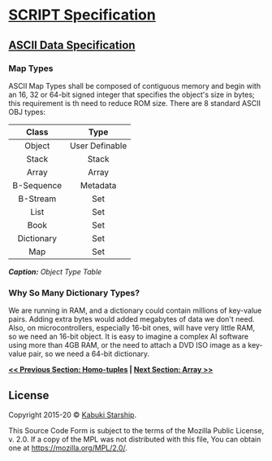 # [SCRIPT Specification](../../)

## [ASCII Data Specification](../)

### Map Types

ASCII Map Types shall be composed of contiguous memory and begin with an 16, 32 or 64-bit signed integer that specifies the object's size in bytes; this requirement is th need to reduce ROM size. There are 8 standard ASCII OBJ types:

|     Class       |      Type      |
|:---------------:|:--------------:|
|    Object       | User Definable |
|     Stack       |      Stack     |
|     Array       |      Array     |
|   B-Sequence    |     Metadata   |
|    B-Stream     |       Set      |
|      List       |       Set      |
|      Book       |       Set      |
|   Dictionary    |       Set      |
|      Map        |       Set      |

***Caption:*** *Object Type Table*

### Why So Many Dictionary Types?

We are running in RAM, and a dictionary could contain millions of key-value
pairs. Adding extra bytes would added megabytes of data we don't need. Also,
on microcontrollers, especially 16-bit ones, will have very little RAM, so we
need an 16-bit object. It is easy to imagine a complex AI software using
more than 4GB RAM, or the need to attach a DVD ISO image as a key-value
pair, so we need a 64-bit dictionary.

**[<< Previous Section: Homo-tuples](./homo-tuples) | [Next Section: Array >>](./array)**

## License

Copyright 2015-20 © [Kabuki Starship](https://kabukistarship.com).

This Source Code Form is subject to the terms of the Mozilla Public License, v. 2.0. If a copy of the MPL was not distributed with this file, You can obtain one at <https://mozilla.org/MPL/2.0/>.
